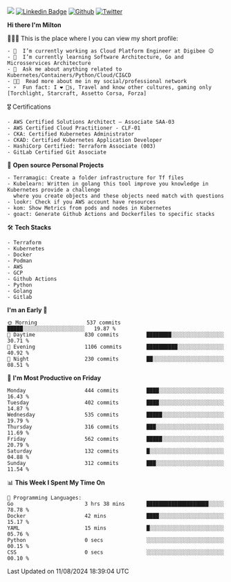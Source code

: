 ![](https://komarev.com/ghpvc/?username=miltlima&color=blueviolet) [![Linkedin Badge](https://img.shields.io/badge/-LinkedIn-blue?style=flat-square&logo=Linkedin&logoColor=white&link=https://www.linkedin.com/in/miltonlimaj/)](https://www.linkedin.com/in/miltonlimaj/) [![Github](https://img.shields.io/github/followers/miltlima?style=social)](https://github.com/miltlima?tab=followers) [![Twitter](https://img.shields.io/twitter/follow/milt_lima?style=social)](https://twitter.com/milt_lima)
 


     
**Hi there I'm Milton**

👨🏽‍💻 This is the place where I you can view my short profile:
```text
- 🔭  I’m currently working as Cloud Platform Engineer at Digibee 😉
- 🌱  I’m currently learning Software Architecture, Go and Microsservices Architecture
- 💬  Ask me about anything related to Kubernetes/Containers/Python/Cloud/CI&CD
- 👨‍💻  Read more about me in my social/professional network
- ⚡  Fun fact: I ❤️ 🐶s, Travel and know other cultures, gaming only [Torchlight, Starcraft, Assetto Corsa, Forza]
```
🎖 Certifications
```text
- AWS Certified Solutions Architect – Associate SAA-03
- AWS Certified Cloud Practitioner - CLF-01
- CKA: Certified Kubernetes Administrator
- CKAD: Certified Kubernetes Application Developer
- HashiCorp Certified: Terraform Associate (003)
- GitLab Certified Git Associate
```
📐 **Open source Personal Projects**

```text
- Terramagic: Create a folder infrastructure for Tf files
- Kubelearn: Written in golang this tool improve you knowledge in Kubernetes provide a challenge
  where you create objects and these objects need match with questions
- lookr: Check if you AWS account have resources
- kom: Show Metrics from pods and nodes in Kubernetes
- goact: Generate Github Actions and Dockerfiles to specific stacks
```
🛠 **Tech Stacks**

```text
- Terraform
- Kubernetes
- Docker
- Podman
- AWS
- GCP
- Github Actions
- Python
- Golang
- Gitlab
```         

<!--START_SECTION:waka-->
**I'm an Early 🐤** 

```text
🌞 Morning                537 commits         █████░░░░░░░░░░░░░░░░░░░░   19.87 % 
🌆 Daytime                830 commits         ████████░░░░░░░░░░░░░░░░░   30.71 % 
🌃 Evening                1106 commits        ██████████░░░░░░░░░░░░░░░   40.92 % 
🌙 Night                  230 commits         ██░░░░░░░░░░░░░░░░░░░░░░░   08.51 % 
```
📅 **I'm Most Productive on Friday** 

```text
Monday                   444 commits         ████░░░░░░░░░░░░░░░░░░░░░   16.43 % 
Tuesday                  402 commits         ████░░░░░░░░░░░░░░░░░░░░░   14.87 % 
Wednesday                535 commits         █████░░░░░░░░░░░░░░░░░░░░   19.79 % 
Thursday                 316 commits         ███░░░░░░░░░░░░░░░░░░░░░░   11.69 % 
Friday                   562 commits         █████░░░░░░░░░░░░░░░░░░░░   20.79 % 
Saturday                 132 commits         █░░░░░░░░░░░░░░░░░░░░░░░░   04.88 % 
Sunday                   312 commits         ███░░░░░░░░░░░░░░░░░░░░░░   11.54 % 
```


📊 **This Week I Spent My Time On** 

```text
💬 Programming Languages: 
Go                       3 hrs 38 mins       ████████████████████░░░░░   78.78 % 
Docker                   42 mins             ████░░░░░░░░░░░░░░░░░░░░░   15.17 % 
YAML                     15 mins             █░░░░░░░░░░░░░░░░░░░░░░░░   05.76 % 
Python                   0 secs              ░░░░░░░░░░░░░░░░░░░░░░░░░   00.15 % 
CSS                      0 secs              ░░░░░░░░░░░░░░░░░░░░░░░░░   00.10 % 
```


 Last Updated on 11/08/2024 18:39:04 UTC
<!--END_SECTION:waka-->
